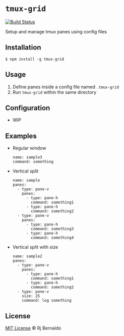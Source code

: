 # `tmux-grid` 
[![Build Status](https://travis-ci.org/rjbernaldo/tmux-grid.svg?branch=master)](https://travis-ci.org/sindresorhus/is-camera-on-cli)

Setup and manage tmux panes using config files

## Installation

```
$ npm install -g tmux-grid
```

## Usage

1. Define panes inside a config file named `.tmux-grid`
2. Run `tmux-grid` within the same directory

## Configuration

- WIP

## Examples

- Regular window

  ```
  name: sample3
  command: something
  ```

- Vertical split

  ```
  name: sample
  panes:
    - type: pane-v
      panes:
        - type: pane-h
          command: something1
        - type: pane-h
          command: something2
    - type: pane-v
      panes:
        - type: pane-h
          command: something3
        - type: pane-h
          command: something4
  ```

- Vertical split with size

  ```
  name: sample2
  panes:
    - type: pane-v
      panes:
        - type: pane-h
          command: something1
        - type: pane-h
          command: something2
    - type: pane-v
      size: 25
      command: log something
  ```

## License

[MIT License](https://github.com/rjbernaldo/tmux-grid/blob/master/LICENSE) © Rj Bernaldo